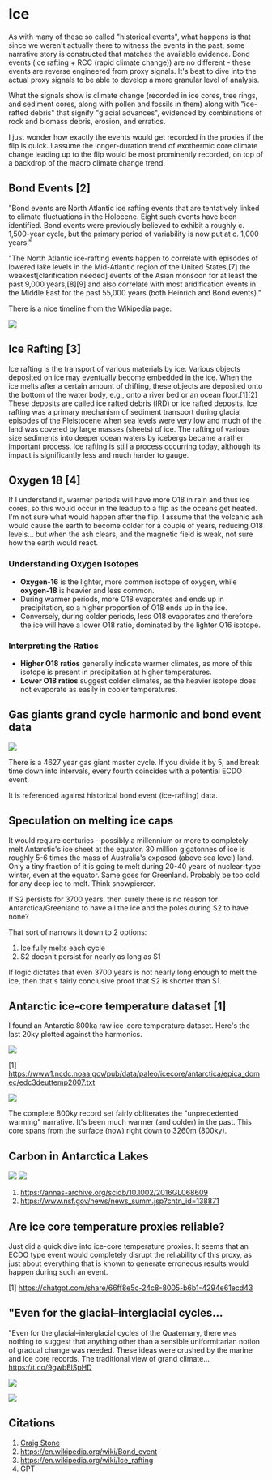 # Ice

As with many of these so called "historical events", what happens is that since we weren't actually there to witness the events in the past, some narrative story is constructed that matches the available evidence. Bond events (ice rafting + RCC (rapid climate change)) are no different - these events are reverse engineered from proxy signals. It's best to dive into the actual proxy signals to be able to develop a more granular level of analysis.

What the signals show is climate change (recorded in ice cores, tree rings, and sediment cores, along with pollen and fossils in them) along with "ice-rafted debris" that signify "glacial advances", evidenced by combinations of rock and biomass debris, erosion, and erratics.

I just wonder how exactly the events would get recorded in the proxies if the flip is quick. I assume the longer-duration trend of exothermic core climate change leading up to the flip would be most prominently recorded, on top of a backdrop of the macro climate change trend.

## Bond Events [2]

"Bond events are North Atlantic ice rafting events that are tentatively linked to climate fluctuations in the Holocene. Eight such events have been identified. Bond events were previously believed to exhibit a roughly c. 1,500-year cycle, but the primary period of variability is now put at c. 1,000 years."

"The North Atlantic ice-rafting events happen to correlate with episodes of lowered lake levels in the Mid-Atlantic region of the United States,[7] the weakest[clarification needed] events of the Asian monsoon for at least the past 9,000 years,[8][9] and also correlate with most aridification events in the Middle East for the past 55,000 years (both Heinrich and Bond events)."

There is a nice timeline from the Wikipedia page:

![](img/bond-event-timeline.png)

## Ice Rafting [3]

Ice rafting is the transport of various materials by ice. Various objects deposited on ice may eventually become embedded in the ice. When the ice melts after a certain amount of drifting, these objects are deposited onto the bottom of the water body, e.g., onto a river bed or an ocean floor.[1][2] These deposits are called ice rafted debris (IRD) or ice rafted deposits. Ice rafting was a primary mechanism of sediment transport during glacial episodes of the Pleistocene when sea levels were very low and much of the land was covered by large masses (sheets) of ice. The rafting of various size sediments into deeper ocean waters by icebergs became a rather important process. Ice rafting is still a process occurring today, although its impact is significantly less and much harder to gauge.

## Oxygen 18 [4]

If I understand it, warmer periods will have more O18 in rain and thus ice cores, so this would occur in the leadup to a flip as the oceans get heated. I'm not sure what would happen after the flip. I assume that the volcanic ash would cause the earth to become colder for a couple of years, reducing O18 levels... but when the ash clears, and the magnetic field is weak, not sure how the earth would react.

### Understanding Oxygen Isotopes

- **Oxygen-16** is the lighter, more common isotope of oxygen, while **oxygen-18** is heavier and less common.
- During warmer periods, more O18 evaporates and ends up in precipitation, so a higher proportion of O18 ends up in the ice.
- Conversely, during colder periods, less O18 evaporates and therefore the ice will have a lower O18 ratio, dominated by the lighter O16 isotope.

### Interpreting the Ratios

- **Higher O18 ratios** generally indicate warmer climates, as more of this isotope is present in precipitation at higher temperatures.
- **Lower O18 ratios** suggest colder climates, as the heavier isotope does not evaporate as easily in cooler temperatures.

## Gas giants grand cycle harmonic and bond event data

![](img/gas-giant-bond-event.jpg)

There is a 4627 year gas giant master cycle. If you divide it by 5, and break time down into intervals, every fourth coincides with a potential ECDO event.

It is referenced against historical bond event (ice-rafting) data.

## Speculation on melting ice caps

It would require centuries - possibly a millennium or more to completely melt Antarctic's ice sheet at the equator. 30 million gigatonnes of ice is roughly 5-6 times the mass of Australia's exposed (above sea level) land. Only a tiny fraction of it is going to melt during 20-40 years of nuclear-type winter, even at the equator. Same goes for Greenland. Probably be too cold for any deep ice to melt. Think snowpiercer.

If S2 persists for 3700 years, then surely there is no reason for Antarctica/Greenland to have all the ice and the poles during S2 to have none?

That sort of narrows it down to 2 options:

1. Ice fully melts each cycle
2. S2 doesn't persist for nearly as long as S1

If logic dictates that even 3700 years is not nearly long enough to melt the ice, then that's fairly conclusive proof that S2 is shorter than S1.

## Antarctic ice-core temperature dataset [1]

I found an Antarctic 800ka raw ice-core temperature dataset. Here's the last 20ky plotted against the harmonics.

![](img/antarctica-ice-harmonics.jpg)

[1] https://www1.ncdc.noaa.gov/pub/data/paleo/icecore/antarctica/epica_domec/edc3deuttemp2007.txt

![](img/ice-core-data.jpg)

The complete 800ky record set fairly obliterates the "unprecedented warming" narrative. It's been much warmer (and colder) in the past. This core spans from the surface (now) right down to 3260m (800ky).

## Carbon in Antarctica Lakes

![](img/carbon-ice.jpg)
![](img/carbon-ice2.jpg)

1. https://annas-archive.org/scidb/10.1002/2016GL068609
2. https://www.nsf.gov/news/news_summ.jsp?cntn_id=138871

## Are ice core temperature proxies reliable?

Just did a quick dive into ice-core temperature proxies. It seems that an ECDO type event would completely disrupt the reliability of this proxy, as just about everything that is known to generate erroneous results would happen during such an event.

[1] https://chatgpt.com/share/66ff8e5c-24c8-8005-b6b1-4294e61ecd43

## "Even for the glacial–interglacial cycles...

"Even for the glacial–interglacial cycles of the Quaternary, there was nothing to suggest that anything other than a sensible uniformitarian notion of gradual change was needed. These ideas were crushed by the marine and ice core records. The traditional view of grand climate… https://t.co/9gwbElSpHD

![](img/1807398274489360707-GRUqISsXsAExCUV.jpg)

![](img/1807398274489360707-GRUqlUKXIAAIk_o.jpg)

## Citations

1. [Craig Stone](https://nobulart.com)
2. https://en.wikipedia.org/wiki/Bond_event
3. https://en.wikipedia.org/wiki/Ice_rafting
4. GPT